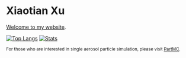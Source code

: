 # Xiaotian Xu

[Welcome to my website](https://xiaotianxu.com).


[![Top Langs](https://github-readme-stats.vercel.app/api/top-langs/?username=Jim-Xu&layout=compact&hide=Roff)](https://github.com/Jim-Xu)
[![Stats](https://github-readme-stats.vercel.app/api?username=Jim-Xu&count_private=true&line_height=20)](https://github.com/Jim-Xu)

<sub>For those who are interested in single aerosol particle simulation, please visit [PartMC](https://github.com/compdyn/partmc).</sub>
